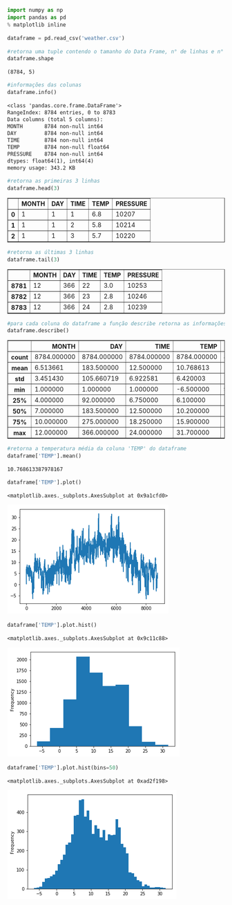

```python
import numpy as np
import pandas as pd
% matplotlib inline
```


```python
dataframe = pd.read_csv('weather.csv')
```


```python
#retorna uma tuple contendo o tamanho do Data Frame, n° de linhas e n° de colunas
dataframe.shape 
```




    (8784, 5)




```python
#informações das colunas
dataframe.info()
```

    <class 'pandas.core.frame.DataFrame'>
    RangeIndex: 8784 entries, 0 to 8783
    Data columns (total 5 columns):
    MONTH       8784 non-null int64
    DAY         8784 non-null int64
    TIME        8784 non-null int64
    TEMP        8784 non-null float64
    PRESSURE    8784 non-null int64
    dtypes: float64(1), int64(4)
    memory usage: 343.2 KB
    


```python
#retorna as primeiras 3 linhas
dataframe.head(3)
```




<div>
<style scoped>
    .dataframe tbody tr th:only-of-type {
        vertical-align: middle;
    }

    .dataframe tbody tr th {
        vertical-align: top;
    }

    .dataframe thead th {
        text-align: right;
    }
</style>
<table border="1" class="dataframe">
  <thead>
    <tr style="text-align: right;">
      <th></th>
      <th>MONTH</th>
      <th>DAY</th>
      <th>TIME</th>
      <th>TEMP</th>
      <th>PRESSURE</th>
    </tr>
  </thead>
  <tbody>
    <tr>
      <th>0</th>
      <td>1</td>
      <td>1</td>
      <td>1</td>
      <td>6.8</td>
      <td>10207</td>
    </tr>
    <tr>
      <th>1</th>
      <td>1</td>
      <td>1</td>
      <td>2</td>
      <td>5.8</td>
      <td>10214</td>
    </tr>
    <tr>
      <th>2</th>
      <td>1</td>
      <td>1</td>
      <td>3</td>
      <td>5.7</td>
      <td>10220</td>
    </tr>
  </tbody>
</table>
</div>




```python
#retorna as últimas 3 linhas
dataframe.tail(3)
```




<div>
<style scoped>
    .dataframe tbody tr th:only-of-type {
        vertical-align: middle;
    }

    .dataframe tbody tr th {
        vertical-align: top;
    }

    .dataframe thead th {
        text-align: right;
    }
</style>
<table border="1" class="dataframe">
  <thead>
    <tr style="text-align: right;">
      <th></th>
      <th>MONTH</th>
      <th>DAY</th>
      <th>TIME</th>
      <th>TEMP</th>
      <th>PRESSURE</th>
    </tr>
  </thead>
  <tbody>
    <tr>
      <th>8781</th>
      <td>12</td>
      <td>366</td>
      <td>22</td>
      <td>3.0</td>
      <td>10253</td>
    </tr>
    <tr>
      <th>8782</th>
      <td>12</td>
      <td>366</td>
      <td>23</td>
      <td>2.8</td>
      <td>10246</td>
    </tr>
    <tr>
      <th>8783</th>
      <td>12</td>
      <td>366</td>
      <td>24</td>
      <td>2.8</td>
      <td>10239</td>
    </tr>
  </tbody>
</table>
</div>




```python
#para cada coluna do dataframe a função describe retorna as informações estatísticas
dataframe.describe()
```




<div>
<style scoped>
    .dataframe tbody tr th:only-of-type {
        vertical-align: middle;
    }

    .dataframe tbody tr th {
        vertical-align: top;
    }

    .dataframe thead th {
        text-align: right;
    }
</style>
<table border="1" class="dataframe">
  <thead>
    <tr style="text-align: right;">
      <th></th>
      <th>MONTH</th>
      <th>DAY</th>
      <th>TIME</th>
      <th>TEMP</th>
      <th>PRESSURE</th>
    </tr>
  </thead>
  <tbody>
    <tr>
      <th>count</th>
      <td>8784.000000</td>
      <td>8784.000000</td>
      <td>8784.000000</td>
      <td>8784.000000</td>
      <td>8784.000000</td>
    </tr>
    <tr>
      <th>mean</th>
      <td>6.513661</td>
      <td>183.500000</td>
      <td>12.500000</td>
      <td>10.768613</td>
      <td>10159.254781</td>
    </tr>
    <tr>
      <th>std</th>
      <td>3.451430</td>
      <td>105.660719</td>
      <td>6.922581</td>
      <td>6.420003</td>
      <td>102.895130</td>
    </tr>
    <tr>
      <th>min</th>
      <td>1.000000</td>
      <td>1.000000</td>
      <td>1.000000</td>
      <td>-6.500000</td>
      <td>9812.000000</td>
    </tr>
    <tr>
      <th>25%</th>
      <td>4.000000</td>
      <td>92.000000</td>
      <td>6.750000</td>
      <td>6.100000</td>
      <td>10102.000000</td>
    </tr>
    <tr>
      <th>50%</th>
      <td>7.000000</td>
      <td>183.500000</td>
      <td>12.500000</td>
      <td>10.200000</td>
      <td>10169.000000</td>
    </tr>
    <tr>
      <th>75%</th>
      <td>10.000000</td>
      <td>275.000000</td>
      <td>18.250000</td>
      <td>15.900000</td>
      <td>10227.000000</td>
    </tr>
    <tr>
      <th>max</th>
      <td>12.000000</td>
      <td>366.000000</td>
      <td>24.000000</td>
      <td>31.700000</td>
      <td>10453.000000</td>
    </tr>
  </tbody>
</table>
</div>




```python
#retorna a temperatura média da coluna 'TEMP' do dataframe
dataframe['TEMP'].mean()
```




    10.768613387978167




```python
dataframe['TEMP'].plot()
```




    <matplotlib.axes._subplots.AxesSubplot at 0x9a1cfd0>




![png](output_8_1.png)



```python
dataframe['TEMP'].plot.hist()
```




    <matplotlib.axes._subplots.AxesSubplot at 0x9c11c88>




![png](output_9_1.png)



```python
dataframe['TEMP'].plot.hist(bins=50)
```




    <matplotlib.axes._subplots.AxesSubplot at 0xad2f198>




![png](output_10_1.png)

